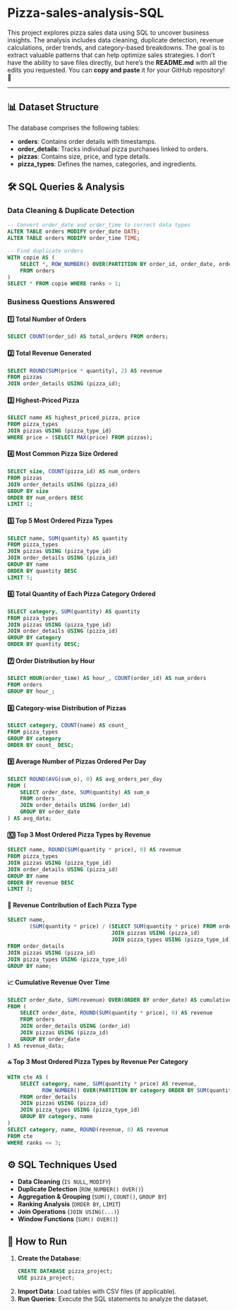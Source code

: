 # Pizza-sales-analysis-SQL
This project explores pizza sales data using SQL to uncover business insights. The analysis includes data cleaning, duplicate detection, revenue calculations, order trends, and category-based breakdowns. The goal is to extract valuable patterns that can help optimize sales strategies.
I don’t have the ability to save files directly, but here’s the **README.md** with all the edits you requested. You can **copy and paste** it for your GitHub repository! 🚀

---

## 📊 Dataset Structure
The database comprises the following tables:
- **orders**: Contains order details with timestamps.
- **order_details**: Tracks individual pizza purchases linked to orders.
- **pizzas**: Contains size, price, and type details.
- **pizza_types**: Defines the names, categories, and ingredients.

## 🛠 SQL Queries & Analysis

### **Data Cleaning & Duplicate Detection**
```sql
-- Convert order_date and order_time to correct data types
ALTER TABLE orders MODIFY order_date DATE;
ALTER TABLE orders MODIFY order_time TIME;

-- Find duplicate orders
WITH copie AS (
    SELECT *, ROW_NUMBER() OVER(PARTITION BY order_id, order_date, order_time) AS ranks
    FROM orders
)
SELECT * FROM copie WHERE ranks > 1;
```

### **Business Questions Answered**
#### 1️⃣ Total Number of Orders
```sql
SELECT COUNT(order_id) AS total_orders FROM orders;
```

#### 2️⃣ Total Revenue Generated
```sql
SELECT ROUND(SUM(price * quantity), 2) AS revenue
FROM pizzas
JOIN order_details USING (pizza_id);
```

#### 3️⃣ Highest-Priced Pizza
```sql
SELECT name AS highest_priced_pizza, price
FROM pizza_types
JOIN pizzas USING (pizza_type_id)
WHERE price = (SELECT MAX(price) FROM pizzas);
```

#### 4️⃣ Most Common Pizza Size Ordered
```sql
SELECT size, COUNT(pizza_id) AS num_orders
FROM pizzas
JOIN order_details USING (pizza_id)
GROUP BY size
ORDER BY num_orders DESC
LIMIT 1;
```

#### 5️⃣ Top 5 Most Ordered Pizza Types
```sql
SELECT name, SUM(quantity) AS quantity
FROM pizza_types
JOIN pizzas USING (pizza_type_id)
JOIN order_details USING (pizza_id)
GROUP BY name
ORDER BY quantity DESC
LIMIT 5;
```

#### 6️⃣ Total Quantity of Each Pizza Category Ordered
```sql
SELECT category, SUM(quantity) AS quantity
FROM pizza_types
JOIN pizzas USING (pizza_type_id)
JOIN order_details USING (pizza_id)
GROUP BY category
ORDER BY quantity DESC;
```

#### 7️⃣ Order Distribution by Hour
```sql
SELECT HOUR(order_time) AS hour_, COUNT(order_id) AS num_orders
FROM orders
GROUP BY hour_;
```

#### 8️⃣ Category-wise Distribution of Pizzas
```sql
SELECT category, COUNT(name) AS count_
FROM pizza_types
GROUP BY category
ORDER BY count_ DESC;
```

#### 9️⃣ Average Number of Pizzas Ordered Per Day
```sql
SELECT ROUND(AVG(sum_o), 0) AS avg_orders_per_day
FROM (
    SELECT order_date, SUM(quantity) AS sum_o
    FROM orders
    JOIN order_details USING (order_id)
    GROUP BY order_date
) AS avg_data;
```

#### 🔟 Top 3 Most Ordered Pizza Types by Revenue
```sql
SELECT name, ROUND(SUM(quantity * price), 0) AS revenue
FROM pizza_types
JOIN pizzas USING (pizza_type_id)
JOIN order_details USING (pizza_id)
GROUP BY name
ORDER BY revenue DESC
LIMIT 3;
```

#### 🔢 Revenue Contribution of Each Pizza Type
```sql
SELECT name, 
       (SUM(quantity * price) / (SELECT SUM(quantity * price) FROM order_details
                                 JOIN pizzas USING (pizza_id)
                                 JOIN pizza_types USING (pizza_type_id))) * 100 AS percentage
FROM order_details
JOIN pizzas USING (pizza_id)
JOIN pizza_types USING (pizza_type_id)
GROUP BY name;
```

#### 📈 Cumulative Revenue Over Time
```sql
SELECT order_date, SUM(revenue) OVER(ORDER BY order_date) AS cumulative_revenue
FROM (
    SELECT order_date, ROUND(SUM(quantity * price), 0) AS revenue
    FROM orders
    JOIN order_details USING (order_id)
    JOIN pizzas USING (pizza_id)
    GROUP BY order_date
) AS revenue_data;
```

#### 🔝 Top 3 Most Ordered Pizza Types by Revenue Per Category
```sql
WITH cte AS (
    SELECT category, name, SUM(quantity * price) AS revenue,
           ROW_NUMBER() OVER(PARTITION BY category ORDER BY SUM(quantity * price) DESC) AS ranks
    FROM order_details
    JOIN pizzas USING (pizza_id)
    JOIN pizza_types USING (pizza_type_id)
    GROUP BY category, name
)
SELECT category, name, ROUND(revenue, 0) AS revenue
FROM cte
WHERE ranks <= 3;
```

## ⚙️ SQL Techniques Used
- **Data Cleaning** (`IS NULL`, `MODIFY`)
- **Duplicate Detection** (`ROW_NUMBER() OVER()`)
- **Aggregation & Grouping** (`SUM()`, `COUNT()`, `GROUP BY`)
- **Ranking Analysis** (`ORDER BY`, `LIMIT`)
- **Join Operations** (`JOIN USING(...)`)
- **Window Functions** (`SUM() OVER()`)

## 🚀 How to Run
1. **Create the Database**:
   ```sql
   CREATE DATABASE pizza_project;
   USE pizza_project;
   ```
2. **Import Data**: Load tables with CSV files (if applicable).
3. **Run Queries**: Execute the SQL statements to analyze the dataset.



